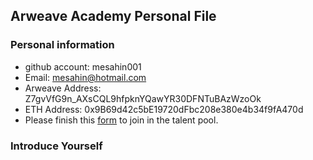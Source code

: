 ## Arweave Academy Personal File

### Personal information

- github account: mesahin001
- Email: mesahin@hotmail.com
- Arweave Address: Z7gvVfG9n_AXsCQL9hfpknYQawYR30DFNTuBAzWzoOk
- ETH Address: 0x9B69d42c5bE19720dFbc208e380e4b34f9fA470d
- Please finish this [form](https://docs.google.com/forms/d/e/1FAIpQLSfWA5fIIcBgmRppm3jNz5vmf9Mai_QMVil-2pO4r7YKn_Zhtw/viewform?usp=sf_link) to join in the talent pool.

### Introduce Yourself

